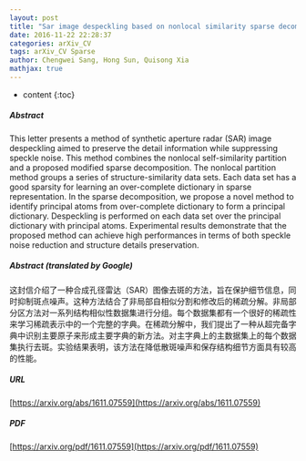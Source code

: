 ```yaml
---
layout: post
title: "Sar image despeckling based on nonlocal similarity sparse decomposition"
date: 2016-11-22 22:28:37
categories: arXiv_CV
tags: arXiv_CV Sparse
author: Chengwei Sang, Hong Sun, Quisong Xia
mathjax: true
---
```


* content
{:toc}

##### Abstract
This letter presents a method of synthetic aperture radar (SAR) image despeckling aimed to preserve the detail information while suppressing speckle noise. This method combines the nonlocal self-similarity partition and a proposed modified sparse decomposition. The nonlocal partition method groups a series of structure-similarity data sets. Each data set has a good sparsity for learning an over-complete dictionary in sparse representation. In the sparse decomposition, we propose a novel method to identify principal atoms from over-complete dictionary to form a principal dictionary. Despeckling is performed on each data set over the principal dictionary with principal atoms. Experimental results demonstrate that the proposed method can achieve high performances in terms of both speckle noise reduction and structure details preservation.

##### Abstract (translated by Google)
这封信介绍了一种合成孔径雷达（SAR）图像去斑的方法，旨在保护细节信息，同时抑制斑点噪声。这种方法结合了非局部自相似分割和修改后的稀疏分解。非局部分区方法对一系列结构相似性数据集进行分组。每个数据集都有一个很好的稀疏性来学习稀疏表示中的一个完整的字典。在稀疏分解中，我们提出了一种从超完备字典中识别主要原子来形成主要字典的新方法。对主字典上的主数据集上的每个数据集执行去斑。实验结果表明，该方法在降低散斑噪声和保存结构细节方面具有较高的性能。

##### URL
[https://arxiv.org/abs/1611.07559](https://arxiv.org/abs/1611.07559)

##### PDF
[https://arxiv.org/pdf/1611.07559](https://arxiv.org/pdf/1611.07559)

